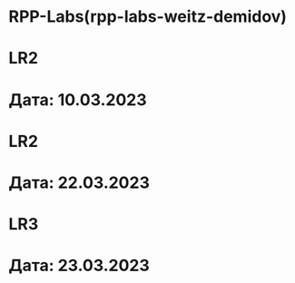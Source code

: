 # RPP-Labs(rpp-labs-weitz-demidov)

# LR2 
# Дата: 10.03.2023

# LR2
# Дата: 22.03.2023

# LR3
# Дата: 23.03.2023
